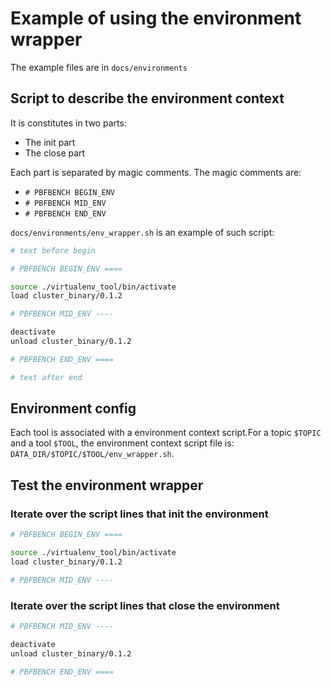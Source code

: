 # Example of using the environment wrapper

The example files are in `docs/environments`

## Script to describe the environment context

It is constitutes in two parts:

* The init part
* The close part

Each part is separated by magic comments.
The magic comments are:

* `# PBFBENCH BEGIN_ENV`
* `# PBFBENCH MID_ENV`
* `# PBFBENCH END_ENV`

`docs/environments/env_wrapper.sh` is an example of such script:

```sh
# text before begin

# PBFBENCH BEGIN_ENV ====

source ./virtualenv_tool/bin/activate
load cluster_binary/0.1.2

# PBFBENCH MID_ENV ----

deactivate
unload cluster_binary/0.1.2

# PBFBENCH END_ENV ====

# text after end

```

## Environment config

Each tool is associated with a environment context script.For a topic `$TOPIC` and a tool `$TOOL`, the environment context script file is: `DATA_DIR/$TOPIC/$TOOL/env_wrapper.sh`.

## Test the environment wrapper

### Iterate over the script lines that init the environment

```sh
# PBFBENCH BEGIN_ENV ====

source ./virtualenv_tool/bin/activate
load cluster_binary/0.1.2

# PBFBENCH MID_ENV ----
```

### Iterate over the script lines that close the environment

```sh
# PBFBENCH MID_ENV ----

deactivate
unload cluster_binary/0.1.2

# PBFBENCH END_ENV ====
```
